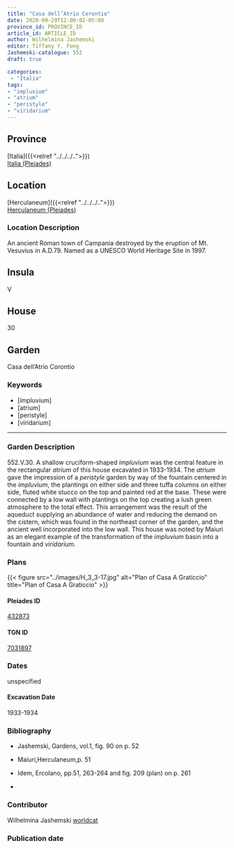```yaml
---
title: "Casa dell’Atrio Corontio"
date: 2020-09-29T12:00:02-05:00
province_id: PROVINCE_ID
article_id: ARTICLE_ID
author: Wilhelmina Jashemski
editor: Tiffany Y. Fong
Jashemski-catalogue: 552
draft: true

categories:
 - "Italia"
tags:
- "impluvium"
- "atrium"
- "peristyle"
- "viridarium"
---
```


## Province

[Italia]({{<relref "../../../..">}}) \
[Italia (Pleiades)](https://pleiades.stoa.org/places/1052)


## Location

 [Herculaneum]({{<relref "../../../..">}}) \
 [Herculaneum (Pleiades)](https://pleiades.stoa.org/places/432873)


### Location Description
An ancient Roman town of Campania destroyed by the eruption of Mt. Vesuvius in A.D.79. Named as a UNESCO World Heritage Site in 1997.

## Insula
V

## House
30

## Garden
Casa dell’Atrio Corontio


### Keywords
- [impluvium]
- [atrium]
- [peristyle]
- [viridarium]

---

### Garden Description
552.V.30.
A shallow cruciform-shaped *impluvium* was the central feature in the rectangular *atrium* of this house excavated in 1933-1934. The *atrium* gave the impression of a *peristyle* garden by way of the fountain centered in the *impluvium*, the plantings on either side and three tuffa columns on either side, fluted white stucco on the top and painted red at the base. These were connected by a low wall with plantings on the top creating a lush green atmosphere to the total effect. This arrangement was the result of the aqueduct supplying an abundance of water and reducing the demand on the cistern, which was found in the northeast corner of the garden, and the ancient well incorporated into the low wall. This house was noted by Maiuri as an elegant example of the transformation of the *impluvium* basin into a fountain and *viridarium*.

### Plans
{{< figure src="../images/H_3_3-17.jpg" alt="Plan of Casa A Graticcio" title="Plan of Casa A Graticcio" >}}




#### Pleiades ID
[432873](https://pleiades.stoa.org/places/432873)

#### TGN ID
[7031897](http://vocab.getty.edu/page/tgn/7031897)


### Dates

unspecified

#### Excavation Date

1933-1934

### Bibliography

- Jashemski, Gardens, vol.1, fig. 90 on p. 52
- Maiuri,Herculaneum,p. 51
- Idem, Ercolano, pp.51, 263-264 and fig. 209 (plan) on p. 261

-
<!--#### Periodo ID-->

<!-- [PERIODO_ID](https://pleiades.stoa.org/places/PLEIADES_ID) -->

### Contributor

Wilhelmina Jashemski [worldcat](http://worldcat.org/identities/lccn-n80037970/)

### Publication date



<!--### Related articles-->

<!-- Links to other related articles. Leave blank for now -->
